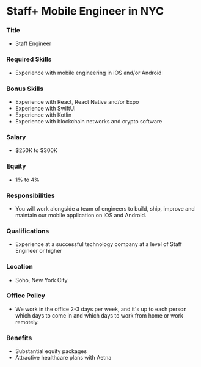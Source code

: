 # Staff+ Mobile Engineer in NYC

### Title

- Staff Engineer

### Required Skills

- Experience with mobile engineering in iOS and/or Android

### Bonus Skills

- Experience with React, React Native and/or Expo
- Experience with SwiftUI
- Experience with Kotlin
- Experience with blockchain networks and crypto software

### Salary

- $250K to $300K

### Equity

- 1% to 4%

### Responsibilities

- You will work alongside a team of engineers to build, ship, improve and maintain our mobile application on iOS and Android.

### Qualifications

- Experience at a successful technology company at a level of Staff Engineer or higher

### Location

- Soho, New York City

### Office Policy

- We work in the office 2-3 days per week, and it's up to each person which days to come in and which days to work from home or work remotely.

### Benefits

- Substantial equity packages
- Attractive healthcare plans with Aetna

